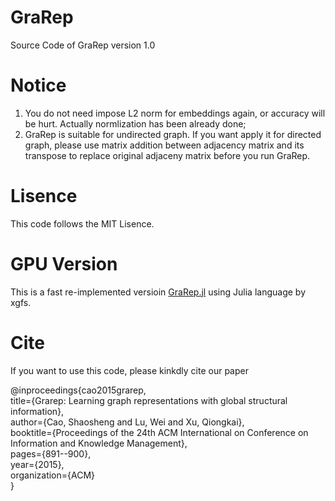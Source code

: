 # GraRep
Source Code of GraRep version 1.0

# Notice
1. You do not need impose L2 norm for embeddings again, or accuracy will be hurt. Actually normlization has been already done;
2. GraRep is suitable for undirected graph. If you want apply it for directed graph, please use matrix addition between adjacency matrix and its transpose to replace original adjaceny matrix before you run GraRep.

# Lisence
This code follows the MIT Lisence.

# GPU Version
This is a fast re-implemented versioin [GraRep.jl](https://github.com/xgfs/GraRep.jl) using Julia language by xgfs.

# Cite
If you want to use this code, please kinkdly cite our paper

@inproceedings{cao2015grarep,<br/>
  title={Grarep: Learning graph representations with global structural information},<br/>
  author={Cao, Shaosheng and Lu, Wei and Xu, Qiongkai},<br/>
  booktitle={Proceedings of the 24th ACM International on Conference on Information and Knowledge Management},<br/>
  pages={891--900},<br/>
  year={2015},<br/>
  organization={ACM}<br/>
}
